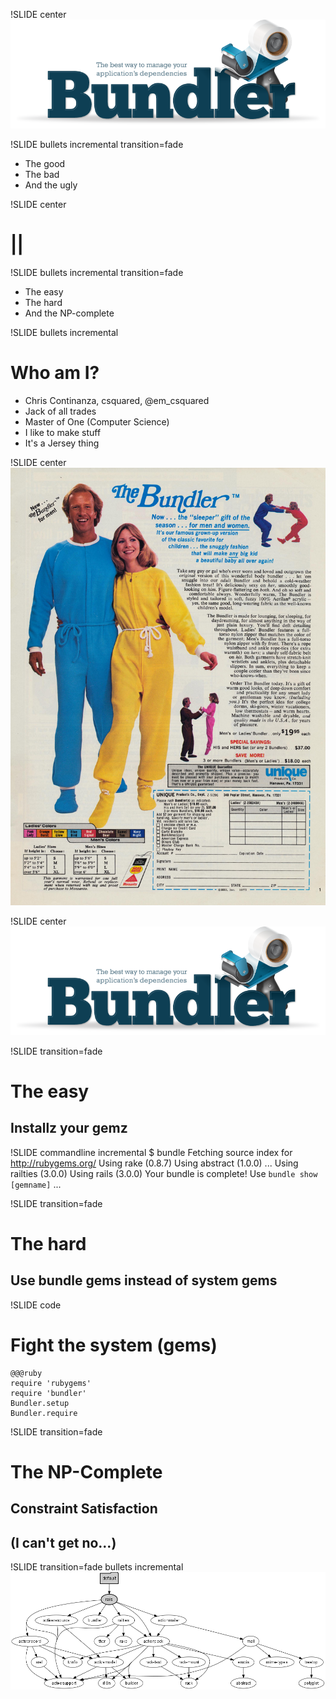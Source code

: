 !SLIDE center 
![Bundler](gembundler.png)

!SLIDE bullets incremental transition=fade
* The good
* The bad
* And the ugly 

!SLIDE center
# ||

!SLIDE bullets incremental transition=fade
* The easy
* The hard
* And the NP-complete

!SLIDE bullets incremental 
# Who am I?
* Chris Continanza, csquared,  @em_csquared
* Jack of all trades
* Master of One (Computer Science)
* I like to make stuff
* It's a Jersey thing 

!SLIDE center 
![Bundler](the_bundler.jpg)

!SLIDE center 
![Bundler](gembundler.png)

!SLIDE transition=fade 
# The easy 
## Installz your gemz

!SLIDE commandline incremental 
	$ bundle 
	Fetching source index for http://rubygems.org/
	Using rake (0.8.7) 
	Using abstract (1.0.0)
	...
	Using railties (3.0.0)
	Using rails (3.0.0) 
	Your bundle is complete! Use `bundle show [gemname]` ...


!SLIDE transition=fade 
# The hard #
## Use bundle gems instead of system gems

!SLIDE code 
# Fight the system (gems)

	@@@ruby
	require 'rubygems'
	require 'bundler'
	Bundler.setup
	Bundler.require


!SLIDE transition=fade 
# The NP-Complete #
## Constraint Satisfaction 
## (I can't get no...)

!SLIDE transition=fade bullets incremental
![dependencies](gem_graph.png)
